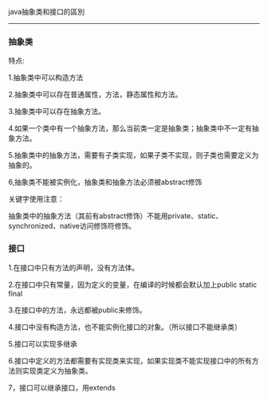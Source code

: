   

java抽象类和接口的區別

---

### 抽象类

特点:

1.抽象类中可以构造方法

2.抽象类中可以存在普通属性，方法，静态属性和方法。

3.抽象类中可以存在抽象方法。

4.如果一个类中有一个抽象方法，那么当前类一定是抽象类；抽象类中不一定有抽象方法。

5.抽象类中的抽象方法，需要有子类实现，如果子类不实现，则子类也需要定义为抽象的。

6,抽象类不能被实例化，抽象类和抽象方法必须被abstract修饰

关键字使用注意：

抽象类中的抽象方法（其前有abstract修饰）不能用private、static、synchronized、native访问修饰符修饰。

### 接口

1.在接口中只有方法的声明，没有方法体。

2.在接口中只有常量，因为定义的变量，在编译的时候都会默认加上public static final

3.在接口中的方法，永远都被public来修饰。

4.接口中没有构造方法，也不能实例化接口的对象。（所以接口不能继承类）

5.接口可以实现多继承

6.接口中定义的方法都需要有实现类来实现，如果实现类不能实现接口中的所有方法则实现类定义为抽象类。

7，接口可以继承接口，用extends